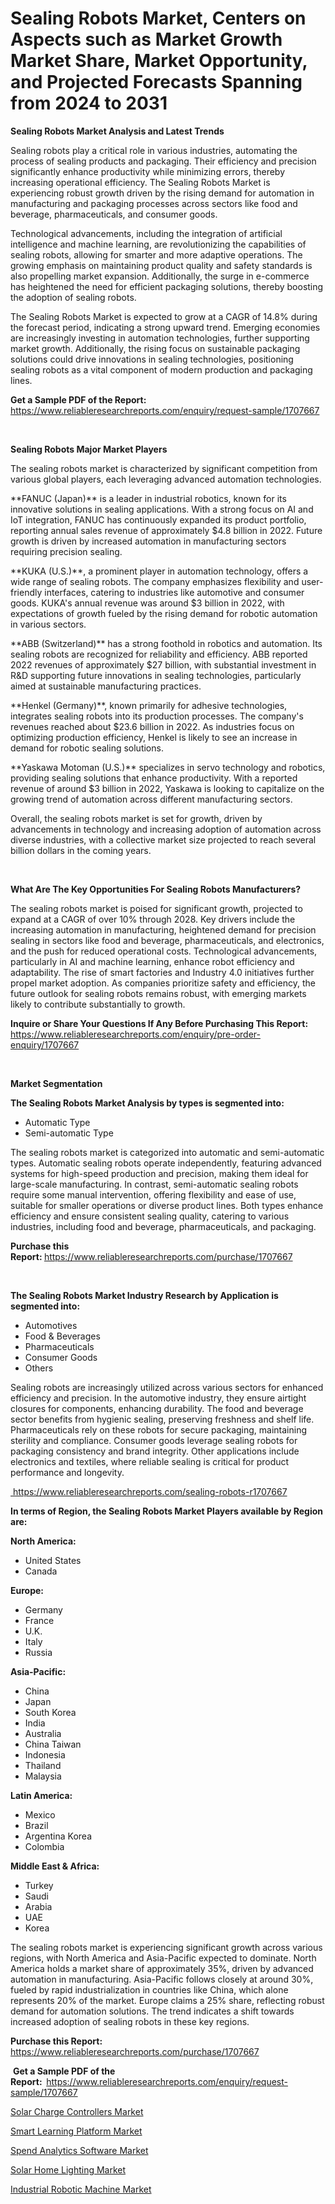 <p><h1>Sealing Robots Market, Centers on Aspects such as Market Growth Market Share, Market Opportunity, and Projected Forecasts Spanning from 2024 to 2031</h1></p><p><strong>Sealing Robots Market Analysis and Latest Trends</strong></p>
<p><p>Sealing robots play a critical role in various industries, automating the process of sealing products and packaging. Their efficiency and precision significantly enhance productivity while minimizing errors, thereby increasing operational efficiency. The Sealing Robots Market is experiencing robust growth driven by the rising demand for automation in manufacturing and packaging processes across sectors like food and beverage, pharmaceuticals, and consumer goods.</p><p>Technological advancements, including the integration of artificial intelligence and machine learning, are revolutionizing the capabilities of sealing robots, allowing for smarter and more adaptive operations. The growing emphasis on maintaining product quality and safety standards is also propelling market expansion. Additionally, the surge in e-commerce has heightened the need for efficient packaging solutions, thereby boosting the adoption of sealing robots.</p><p>The Sealing Robots Market is expected to grow at a CAGR of 14.8% during the forecast period, indicating a strong upward trend. Emerging economies are increasingly investing in automation technologies, further supporting market growth. Additionally, the rising focus on sustainable packaging solutions could drive innovations in sealing technologies, positioning sealing robots as a vital component of modern production and packaging lines.</p></p>
<p><strong>Get a Sample PDF of the Report:&nbsp;</strong> <a href="https://www.reliableresearchreports.com/enquiry/request-sample/1707667?utm_campaign=28&utm_medium=2&utm_source=Github&utm_content=ia&utm_term=07102024&utm_id=sealing-robots">https://www.reliableresearchreports.com/enquiry/request-sample/1707667</a></p>
<p>&nbsp;</p>
<p><strong>Sealing Robots Major Market Players</strong></p>
<p><p>The sealing robots market is characterized by significant competition from various global players, each leveraging advanced automation technologies. </p><p>**FANUC (Japan)** is a leader in industrial robotics, known for its innovative solutions in sealing applications. With a strong focus on AI and IoT integration, FANUC has continuously expanded its product portfolio, reporting annual sales revenue of approximately $4.8 billion in 2022. Future growth is driven by increased automation in manufacturing sectors requiring precision sealing.</p><p>**KUKA (U.S.)**, a prominent player in automation technology, offers a wide range of sealing robots. The company emphasizes flexibility and user-friendly interfaces, catering to industries like automotive and consumer goods. KUKA's annual revenue was around $3 billion in 2022, with expectations of growth fueled by the rising demand for robotic automation in various sectors.</p><p>**ABB (Switzerland)** has a strong foothold in robotics and automation. Its sealing robots are recognized for reliability and efficiency. ABB reported 2022 revenues of approximately $27 billion, with substantial investment in R&D supporting future innovations in sealing technologies, particularly aimed at sustainable manufacturing practices.</p><p>**Henkel (Germany)**, known primarily for adhesive technologies, integrates sealing robots into its production processes. The company's revenues reached about $23.6 billion in 2022. As industries focus on optimizing production efficiency, Henkel is likely to see an increase in demand for robotic sealing solutions.</p><p>**Yaskawa Motoman (U.S.)** specializes in servo technology and robotics, providing sealing solutions that enhance productivity. With a reported revenue of around $3 billion in 2022, Yaskawa is looking to capitalize on the growing trend of automation across different manufacturing sectors.</p><p>Overall, the sealing robots market is set for growth, driven by advancements in technology and increasing adoption of automation across diverse industries, with a collective market size projected to reach several billion dollars in the coming years.</p></p>
<p>&nbsp;</p>
<p><strong>What Are The Key Opportunities For Sealing Robots Manufacturers?</strong></p>
<p><p>The sealing robots market is poised for significant growth, projected to expand at a CAGR of over 10% through 2028. Key drivers include the increasing automation in manufacturing, heightened demand for precision sealing in sectors like food and beverage, pharmaceuticals, and electronics, and the push for reduced operational costs. Technological advancements, particularly in AI and machine learning, enhance robot efficiency and adaptability. The rise of smart factories and Industry 4.0 initiatives further propel market adoption. As companies prioritize safety and efficiency, the future outlook for sealing robots remains robust, with emerging markets likely to contribute substantially to growth.</p></p>
<p><strong>Inquire or Share Your Questions If Any Before Purchasing This Report:</strong> <a href="https://www.reliableresearchreports.com/enquiry/pre-order-enquiry/1707667?utm_campaign=28&utm_medium=2&utm_source=Github&utm_content=ia&utm_term=07102024&utm_id=sealing-robots">https://www.reliableresearchreports.com/enquiry/pre-order-enquiry/1707667</a></p>
<p>&nbsp;</p>
<p><strong>Market Segmentation</strong></p>
<p><strong>The Sealing Robots Market Analysis by types is segmented into:</strong></p>
<p><ul><li>Automatic Type</li><li>Semi-automatic Type</li></ul></p>
<p><p>The sealing robots market is categorized into automatic and semi-automatic types. Automatic sealing robots operate independently, featuring advanced systems for high-speed production and precision, making them ideal for large-scale manufacturing. In contrast, semi-automatic sealing robots require some manual intervention, offering flexibility and ease of use, suitable for smaller operations or diverse product lines. Both types enhance efficiency and ensure consistent sealing quality, catering to various industries, including food and beverage, pharmaceuticals, and packaging.</p></p>
<p><strong>Purchase this Report:&nbsp;</strong><a href="https://www.reliableresearchreports.com/purchase/1707667?utm_campaign=28&utm_medium=2&utm_source=Github&utm_content=ia&utm_term=07102024&utm_id=sealing-robots">https://www.reliableresearchreports.com/purchase/1707667</a></p>
<p>&nbsp;</p>
<p><strong>The Sealing Robots Market Industry Research by Application is segmented into:</strong></p>
<p><ul><li>Automotives</li><li>Food & Beverages</li><li>Pharmaceuticals</li><li>Consumer Goods</li><li>Others</li></ul></p>
<p><p>Sealing robots are increasingly utilized across various sectors for enhanced efficiency and precision. In the automotive industry, they ensure airtight closures for components, enhancing durability. The food and beverage sector benefits from hygienic sealing, preserving freshness and shelf life. Pharmaceuticals rely on these robots for secure packaging, maintaining sterility and compliance. Consumer goods leverage sealing robots for packaging consistency and brand integrity. Other applications include electronics and textiles, where reliable sealing is critical for product performance and longevity.</p></p>
<p><a href="https://www.reliableresearchreports.com/sealing-robots-r1707667?utm_campaign=28&utm_medium=2&utm_source=Github&utm_content=ia&utm_term=07102024&utm_id=sealing-robots">&nbsp;https://www.reliableresearchreports.com/sealing-robots-r1707667</a></p>
<p><strong>In terms of Region, the Sealing Robots Market Players available by Region are:</strong></p>
<p>
    <p> <strong> North America: </strong>
        <ul>
            <li>United States</li>
            <li>Canada</li>
        </ul>
        </p> 
    <p> <strong> Europe: </strong>
        <ul>
            <li>Germany</li>
            <li>France</li>
            <li>U.K.</li>
            <li>Italy</li>
            <li>Russia</li>
        </ul>
        </p> 
    <p> <strong> Asia-Pacific: </strong>
        <ul>
            <li>China</li>
            <li>Japan</li>
            <li>South Korea</li>
            <li>India</li>
            <li>Australia</li>
            <li>China Taiwan</li>
            <li>Indonesia</li>
            <li>Thailand</li>
            <li>Malaysia</li>
        </ul>
        </p> 
    <p> <strong> Latin America: </strong>
        <ul>
            <li>Mexico</li>
            <li>Brazil</li>
            <li>Argentina Korea</li>
            <li>Colombia</li>
        </ul>
        </p> 
    <p> <strong> Middle East & Africa: </strong>
        <ul>
            <li>Turkey</li>
            <li>Saudi</li>
            <li>Arabia</li>
            <li>UAE</li>
            <li>Korea</li>
        </ul>
    </p>
    </p>
<p><p>The sealing robots market is experiencing significant growth across various regions, with North America and Asia-Pacific expected to dominate. North America holds a market share of approximately 35%, driven by advanced automation in manufacturing. Asia-Pacific follows closely at around 30%, fueled by rapid industrialization in countries like China, which alone represents 20% of the market. Europe claims a 25% share, reflecting robust demand for automation solutions. The trend indicates a shift towards increased adoption of sealing robots in these key regions.</p></p>
<p><strong>Purchase this Report: </strong><a href="https://www.reliableresearchreports.com/purchase/1707667?utm_campaign=28&utm_medium=2&utm_source=Github&utm_content=ia&utm_term=07102024&utm_id=sealing-robots">https://www.reliableresearchreports.com/purchase/1707667</a></p>
<p>&nbsp;<strong>Get a Sample PDF of the Report:&nbsp;&nbsp;</strong><a href="https://www.reliableresearchreports.com/enquiry/request-sample/1707667?utm_campaign=28&utm_medium=2&utm_source=Github&utm_content=ia&utm_term=07102024&utm_id=sealing-robots">https://www.reliableresearchreports.com/enquiry/request-sample/1707667</a></p>
<p><strong></strong></p>
<p><p><a href="https://issuu.com/reportprime-2/docs/solar-charge-controllers-market-siz_0eaedbd3265d64?utm_campaign=28&utm_medium=2&utm_source=Github&utm_content=ia&utm_term=07102024&utm_id=sealing-robots">Solar Charge Controllers Market</a></p><p><a href="https://www.linkedin.com/pulse/consumer-behavior-shifts-smart-learning-platform-market-demand-1mjpe?utm_campaign=28&utm_medium=2&utm_source=Github&utm_content=ia&utm_term=07102024&utm_id=sealing-robots">Smart Learning Platform Market</a></p><p><a href="https://www.linkedin.com/pulse/comprehensive-spend-analytics-software-market-report-regional-wz4xe?utm_campaign=28&utm_medium=2&utm_source=Github&utm_content=ia&utm_term=07102024&utm_id=sealing-robots">Spend Analytics Software Market</a></p><p><a href="https://issuu.com/reportprime-2/docs/solar-home-lighting-market-size-203_45f6e42425e3e2?utm_campaign=28&utm_medium=2&utm_source=Github&utm_content=ia&utm_term=07102024&utm_id=sealing-robots">Solar Home Lighting Market</a></p><p><a href="https://github.com/BellAuer/Market-Research-Report-List-1/blob/main/industrial-robotic-machine-market.md?utm_campaign=28&utm_medium=2&utm_source=Github&utm_content=ia&utm_term=07102024&utm_id=sealing-robots">Industrial Robotic Machine Market</a></p></p>